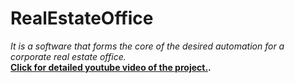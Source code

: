 # RealEstateOffice
*It is a software that forms the core of the desired automation for a corporate real estate office.* <br>
**[Click for detailed youtube video of the project.](https://youtu.be/bvmXvi76qQ8).**
